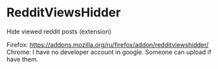 # RedditViewsHidder
Hide viewed reddit posts (extension)

Firefox: https://addons.mozilla.org/ru/firefox/addon/redditviewshidder/
Chrome: I have no developer account in google. Someone can upload if have them.
